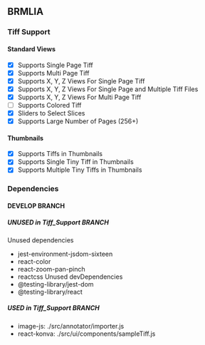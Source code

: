 ## BRMLIA
### Tiff Support

#### Standard Views
- [x] Supports Single Page Tiff
- [x] Supports Multi Page Tiff
- [x] Supports X, Y, Z Views For Single Page Tiff
- [x] Supports X, Y, Z Views For Single Page and Multiple Tiff Files
- [x] Supports X, Y, Z Views For Multi Page Tiff
- [ ] Supports Colored Tiff
- [x] Sliders to Select Slices
- [x] Supports Large Number of Pages (256+)

#### Thumbnails
- [x] Supports Tiffs in Thumbnails
- [x] Supports Single Tiny Tiff in Thumbnails
- [x] Supports Multiple Tiny Tiffs in Thumbnails

### Dependencies
#### DEVELOP BRANCH
##### UNUSED in Tiff_Support BRANCH
Unused dependencies
* jest-environment-jsdom-sixteen
* react-color
* react-zoom-pan-pinch
* reactcss
Unused devDependencies
* @testing-library/jest-dom
* @testing-library/react

##### USED in Tiff_Support BRANCH
* image-js: ./src/annotator/importer.js
* react-konva: ./src/ui/components/sampleTiff.js
